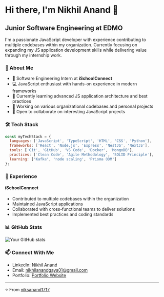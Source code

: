 # Hi there, I'm Nikhil Anand 👋

## Junior Software Engineering at EDMO

I'm a passionate JavaScript developer with experience contributing to multiple codebases within my organization. Currently focusing on expanding my JS application development skills while delivering value through my internship work.

### 🚀 About Me

- 💼 Software Engineering Intern at **iSchoolConnect**
- 💻 JavaScript enthusiast with hands-on experience in modern frameworks
- 🌱 Currently learning advanced JS application architecture and best practices
- 🔭 Working on various organizational codebases and personal projects
- 🤝 Open to collaborate on interesting JavaScript projects

### 🛠️ Tech Stack

```javascript
const myTechStack = {
  languages: ['JavaScript', 'TypeScript', 'HTML', 'CSS', 'Python'],
  frameworks: ['React', 'Node.js', 'Express', 'NestJS', 'NextJS'],
  tools: ['Git', 'GitHub', 'VS Code', 'Docker', 'MongoDB'],
  practices: ['Clean Code', 'Agile Methodology', 'SOLID Principle'],
  learning: ['Kafka', 'node scaling', 'Prisma ODM']
};
```

### 💼 Experience

#### iSchoolConnect
- Contributed to multiple codebases within the organization
- Maintained JavaScript applications
- Collaborated with cross-functional teams to deliver solutions
- Implemented best practices and coding standards

### 📊 GitHub Stats

![Your GitHub stats](https://github-readme-stats.vercel.app/api?username=niksanand-isc&show_icons=true&theme=radical)

### 📫 Connect With Me

- LinkedIn: [Nikhil Anand](https://www.linkedin.com/in/nikhil-anand-0792981b2/)
- Email: nikhilanandgaya01@gmail.com
- Portfolio: [Portfolio Website](http://portfolio-git-portfolioreact-nikhil-anands-projects.vercel.app/)


---

⭐️ From [niksanand1717](https://github.com/niksanand1717)
